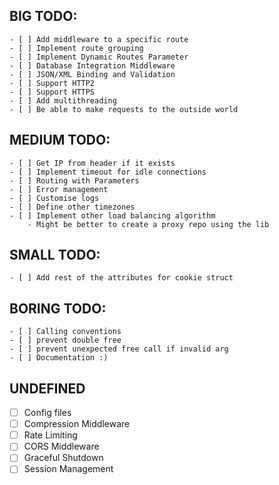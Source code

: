 ## BIG TODO:
    - [ ] Add middleware to a specific route
    - [ ] Implement route grouping
    - [ ] Implement Dynamic Routes Parameter
    - [ ] Database Integration Middleware
    - [ ] JSON/XML Binding and Validation
    - [ ] Support HTTP2
    - [ ] Support HTTPS
    - [ ] Add multithreading
    - [ ] Be able to make requests to the outside world
## MEDIUM TODO:
    - [ ] Get IP from header if it exists
    - [ ] Implement timeout for idle connections
    - [ ] Routing with Parameters
    - [ ] Error management
    - [ ] Customise logs
    - [ ] Define other timezones
    - [ ] Implement other load balancing algorithm
        - Might be better to create a proxy repo using the lib
## SMALL TODO:
    - [ ] Add rest of the attributes for cookie struct
## BORING TODO:
    - [ ] Calling conventions
    - [ ] prevent double free
    - [ ] prevent unexpected free call if invalid arg
    - [ ] Documentation :)

## UNDEFINED
- [ ] Config files
- [ ] Compression Middleware
- [ ] Rate Limiting
- [ ] CORS Middleware
- [ ] Graceful Shutdown
- [ ] Session Management
